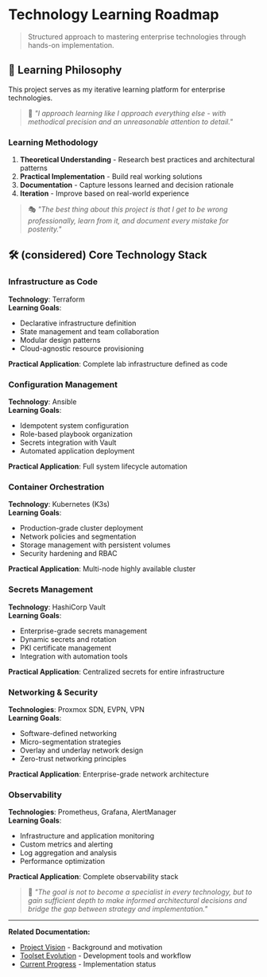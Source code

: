 # Technology Learning Roadmap

> Structured approach to mastering enterprise technologies through hands-on implementation.

## 🎯 Learning Philosophy

This project serves as my iterative learning platform for enterprise technologies. 

> 🔬 *"I approach learning like I approach everything else - with methodical precision and an unreasonable attention to detail."*

### Learning Methodology
1. **Theoretical Understanding** - Research best practices and architectural patterns
2. **Practical Implementation** - Build real working solutions
3. **Documentation** - Capture lessons learned and decision rationale
4. **Iteration** - Improve based on real-world experience

> 🎭 *"The best thing about this project is that I get to be wrong professionally, learn from it, and document every mistake for posterity."*

## 🛠️ (considered) Core Technology Stack

### Infrastructure as Code
**Technology**: Terraform  
**Learning Goals**:
- Declarative infrastructure definition
- State management and team collaboration
- Modular design patterns
- Cloud-agnostic resource provisioning

**Practical Application**: Complete lab infrastructure defined as code

### Configuration Management
**Technology**: Ansible  
**Learning Goals**:
- Idempotent system configuration
- Role-based playbook organization
- Secrets integration with Vault
- Automated application deployment

**Practical Application**: Full system lifecycle automation

### Container Orchestration
**Technology**: Kubernetes (K3s)  
**Learning Goals**:
- Production-grade cluster deployment
- Network policies and segmentation
- Storage management with persistent volumes
- Security hardening and RBAC

**Practical Application**: Multi-node highly available cluster

### Secrets Management
**Technology**: HashiCorp Vault  
**Learning Goals**:
- Enterprise-grade secrets management
- Dynamic secrets and rotation
- PKI certificate management
- Integration with automation tools

**Practical Application**: Centralized secrets for entire infrastructure

### Networking & Security
**Technologies**: Proxmox SDN, EVPN, VPN  
**Learning Goals**:
- Software-defined networking
- Micro-segmentation strategies
- Overlay and underlay network design
- Zero-trust networking principles

**Practical Application**: Enterprise-grade network architecture

### Observability
**Technologies**: Prometheus, Grafana, AlertManager  
**Learning Goals**:
- Infrastructure and application monitoring
- Custom metrics and alerting
- Log aggregation and analysis
- Performance optimization

**Practical Application**: Complete observability stack



> 🧪 *"The goal is not to become a specialist in every technology, but to gain sufficient depth to make informed architectural decisions and bridge the gap between strategy and implementation."*

---

**Related Documentation:**
- [Project Vision](../about/project-vision.md) - Background and motivation
- [Toolset Evolution](toolset-evolution.md) - Development tools and workflow
- [Current Progress](../../README.md#current-status) - Implementation status
